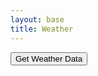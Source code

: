 ```yaml
---
layout: base
title: Weather
---
```

<!DOCTYPE html>
<html>
<head>
    <title>Weather Data</title>
</head>
<body>
    <button id="getWeatherButton">Get Weather Data</button>
    <div id="weatherData"></div>
    <script>
        document.getElementById("getWeatherButton").addEventListener("click", function() {
            const latitude = 33.01479454987898;
            const longitude = -117.12140255005595;
            const apiUrl = `https://api.weather.gov/points/${latitude},${longitude}`;
            fetch(apiUrl)
                .then(response => response.json())
                .then(data => {
                    // Extract and display relevant data
                    const properties = data.properties;
                    const forecast = properties.forecast;
                    const forecastZone = properties.forecastZone;
                    const weatherDataElement = document.getElementById("weatherData");
                    weatherDataElement.innerHTML = `
                        <p>Forecast URL: ${forecast}</p>
                        <p>Forecast Zone: ${forecastZone}</p>
                    `;
                })
                .catch(error => {
                    console.error("An error occurred:", error);
                });
        });
    </script>
</body>
</html>
